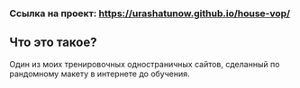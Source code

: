### Ссылка на проект: https://urashatunow.github.io/house-vop/

## Что это такое?
Один из моих тренировочных одностраничных сайтов, сделанный по рандомному макету в интернете до обучения. 
